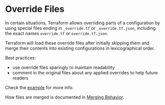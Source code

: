 # Override Files

In certain situations, Terraform allows overriding parts of a configuration by using special files ending in `_override.tf` or `_override.tf.json`, including the exact names `override.tf` or `override.tf.json`.

Terraform will load these override files after initially skipping them and merge their contents into existing configurations in lexicographical order.

Best practices:
- use override files sparingly to maintain readability
- comment in the original files about any applied overrides to help future readers

Check the [example](https://developer.hashicorp.com/terraform/language/files/override#example) for more info.

How files are merged is documented in [Merging Behavior](https://developer.hashicorp.com/terraform/language/files/override#merging-behavior).